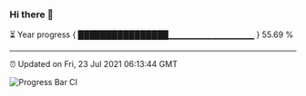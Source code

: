 ### Hi there 👋

⏳ Year progress { ████████████████▁▁▁▁▁▁▁▁▁▁▁▁▁▁ } 55.69 %

---

⏰ Updated on Fri, 23 Jul 2021 06:13:44 GMT

![Progress Bar CI](https://github.com/liununu/liununu/workflows/Progress%20Bar%20CI/badge.svg)

